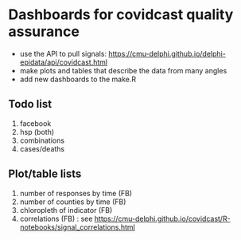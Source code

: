 # Dashboards for covidcast quality assurance

- use the API to pull signals: https://cmu-delphi.github.io/delphi-epidata/api/covidcast.html
- make plots and tables that describe the data from many angles
- add new dashboards to the make.R

## Todo list

1. facebook
2. hsp (both)
3. combinations
4. cases/deaths

## Plot/table lists

1. number of responses by time (FB)
2. number of counties by time (FB)
3. chloropleth of indicator (FB)
4. correlations (FB) : see https://cmu-delphi.github.io/covidcast/R-notebooks/signal_correlations.html
